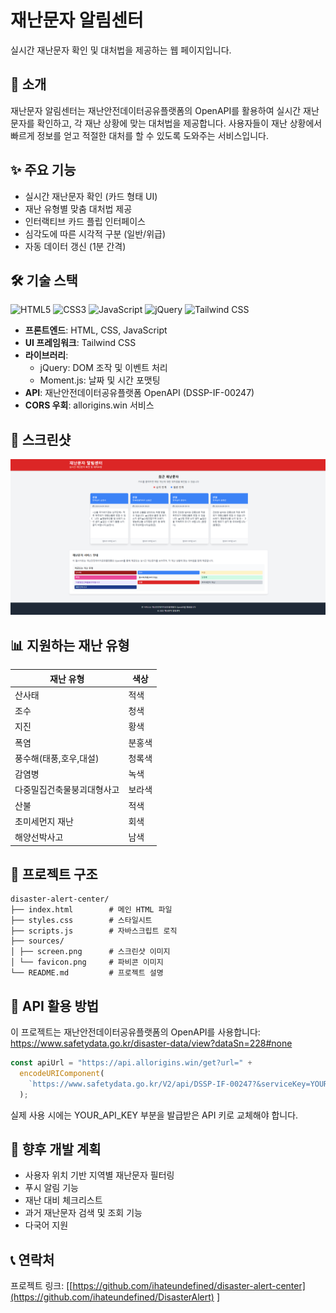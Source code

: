# 재난문자 알림센터

실시간 재난문자 확인 및 대처법을 제공하는 웹 페이지입니다.

## 📌 소개

재난문자 알림센터는 재난안전데이터공유플랫폼의 OpenAPI를 활용하여 실시간 재난문자를 확인하고, 각 재난 상황에 맞는 대처법을 제공합니다. 사용자들이 재난 상황에서 빠르게 정보를 얻고 적절한 대처를 할 수 있도록 도와주는 서비스입니다.

## ✨ 주요 기능

- 실시간 재난문자 확인 (카드 형태 UI)
- 재난 유형별 맞춤 대처법 제공
- 인터랙티브 카드 플립 인터페이스
- 심각도에 따른 시각적 구분 (일반/위급)
- 자동 데이터 갱신 (1분 간격)

## 🛠️ 기술 스택

![HTML5](https://img.shields.io/badge/HTML5-E34F26?style=flat-square&logo=html5&logoColor=white)
![CSS3](https://img.shields.io/badge/CSS3-1572B6?style=flat-square&logo=css3&logoColor=white)
![JavaScript](https://img.shields.io/badge/JavaScript-F7DF1E?style=flat-square&logo=javascript&logoColor=black)
![jQuery](https://img.shields.io/badge/jQuery-0769AD?style=flat-square&logo=jquery&logoColor=white)
![Tailwind CSS](https://img.shields.io/badge/Tailwind_CSS-38B2AC?style=flat-square&logo=tailwind-css&logoColor=white)

- **프론트엔드**: HTML, CSS, JavaScript
- **UI 프레임워크**: Tailwind CSS
- **라이브러리**: 
  - jQuery: DOM 조작 및 이벤트 처리
  - Moment.js: 날짜 및 시간 포맷팅
- **API**: 재난안전데이터공유플랫폼 OpenAPI (DSSP-IF-00247)
- **CORS 우회**: allorigins.win 서비스

## 📸 스크린샷

![재난문자 알림센터 메인화면](./sources/screen.png)

## 📊 지원하는 재난 유형

| 재난 유형 | 색상 |
|----------|------|
| 산사태 | 적색 |
| 조수 | 청색 |
| 지진 | 황색 |
| 폭염 | 분홍색 |
| 풍수해(태풍,호우,대설) | 청록색 |
| 감염병 | 녹색 |
| 다중밀집건축물붕괴대형사고 | 보라색 |
| 산불 | 적색 |
| 초미세먼지 재난 | 회색 |
| 해양선박사고 | 남색 |

## 📝 프로젝트 구조

```
disaster-alert-center/
├── index.html        # 메인 HTML 파일
├── styles.css        # 스타일시트
├── scripts.js        # 자바스크립트 로직
├── sources/ 
│ ├── screen.png      # 스크린샷 이미지
│ └── favicon.png     # 파비콘 이미지
└── README.md         # 프로젝트 설명
```

## 🔄 API 활용 방법

이 프로젝트는 재난안전데이터공유플랫폼의 OpenAPI를 사용합니다: https://www.safetydata.go.kr/disaster-data/view?dataSn=228#none

```javascript
const apiUrl = "https://api.allorigins.win/get?url=" + 
  encodeURIComponent(
    `https://www.safetydata.go.kr/V2/api/DSSP-IF-00247?&serviceKey=YOUR_API_KEY&numOfRows=10&pageNo=1&returnType=json&crtDt=${today}`
  );
```

실제 사용 시에는 YOUR_API_KEY 부분을 발급받은 API 키로 교체해야 합니다.

## 🔮 향후 개발 계획

- 사용자 위치 기반 지역별 재난문자 필터링
- 푸시 알림 기능
- 재난 대비 체크리스트
- 과거 재난문자 검색 및 조회 기능
- 다국어 지원

## 📞 연락처

프로젝트 링크: [[https://github.com/ihateundefined/disaster-alert-center](https://github.com/ihateundefined/DisasterAlert)
]
